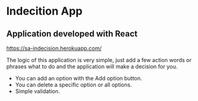 # Indecition App

## Application developed with React

https://sa-indecision.herokuapp.com/

The logic of this application is very simple, just add a few action words or phrases what to do and the application will make a decision for you. 
- You can add an option with the Add option button.
- You can delete a specific option or all options.
- Simple validation.